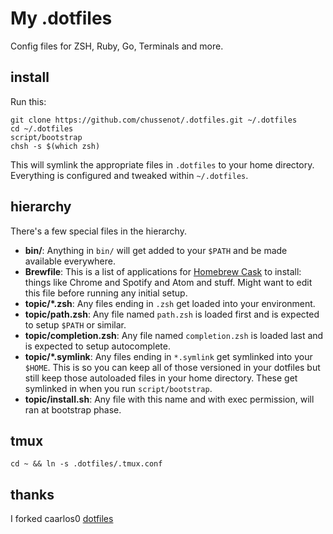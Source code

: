 # My .dotfiles

Config files for ZSH, Ruby, Go, Terminals and more.

## install

Run this:

```console
git clone https://github.com/chussenot/.dotfiles.git ~/.dotfiles
cd ~/.dotfiles
script/bootstrap
chsh -s $(which zsh)
```

This will symlink the appropriate files in `.dotfiles` to your home directory.
Everything is configured and tweaked within `~/.dotfiles`.

## hierarchy

There's a few special files in the hierarchy.

- **bin/**: Anything in `bin/` will get added to your `$PATH` and be made
  available everywhere.
- **Brewfile**: This is a list of applications for
  [Homebrew Cask](http://caskroom.io) to install: things like Chrome and
  Spotify and Atom and stuff. Might want to edit this file before running
  any initial setup.
- **topic/\*.zsh**: Any files ending in `.zsh` get loaded into your
  environment.
- **topic/path.zsh**: Any file named `path.zsh` is loaded first and is
  expected to setup `$PATH` or similar.
- **topic/completion.zsh**: Any file named `completion.zsh` is loaded
  last and is expected to setup autocomplete.
- **topic/\*.symlink**: Any files ending in `*.symlink` get symlinked into
  your `$HOME`. This is so you can keep all of those versioned in your dotfiles
  but still keep those autoloaded files in your home directory. These get
  symlinked in when you run `script/bootstrap`.
- **topic/install.sh**: Any file with this name and with exec permission, will
ran at bootstrap phase.

## tmux
`cd ~ && ln -s .dotfiles/.tmux.conf`

## thanks

I forked caarlos0 [dotfiles](https://github.com/caarlos0/dotfiles)
